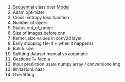 1. [Sequential](https://keras.io/api/models/sequential/) class over [Model](https://keras.io/api/models/model/)
2. Adam optimizer
3. Cross-Entropy loss function
4. Number of layers
5. Status out_of_range
6. Size of images before cnn
7. Kernel_size values in conv2d layer
8. Early stopping (1e-4 + when it happens)
9. Batch size
10. Splitting dataset manual vs automatic
11. Gestione 1+ faccia
12. Input prediction usare numpy array / conversione img
13. limitazioni: haar
14. Overfitting
